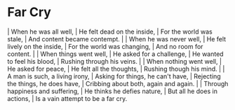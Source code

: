 Far Cry
=======

| When he was all well,
| He felt dead on the inside,
| For the world was stale,
| And content became contempt.
| 
| When he was never well,
| He felt lively on the inside,
| For the world was changing,
| And no room for content.
| 
| When things went well,
| He asked for a challenge,
| He wanted to feel his blood,
| Rushing through his veins.
| 
| When nothing went well,
| He asked for peace,
| He felt all the thoughts,
| Rushing though his mind.
| 
| A man is such, a living irony,
| Asking for things, he can't have,
| Rejecting the things, he does have,
| Cribbing about both, again and again.
| 
| Through happiness and suffering,
| He thinks he defies nature,
| But all he does in actions,
| Is a vain attempt to be a far cry.
